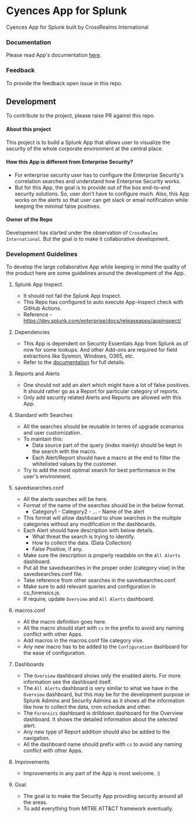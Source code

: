# Cyences App for Splunk
Cyences App for Splunk built by CrossRealms International

### Documentation
Please read App's documentation [here](cyences_app_for_splunk/ReadMe.md).

### Feedback
To provide the feedback open issue in this repo.


## Development
To contribute to the project, please raise PR against this repo.

#### About this project
This project is to build a Splunk App that allows user to visualize the security of the whole corporate environment at the central place. 

#### How this App is different from Enterprise Security?
- For enterprise security user has to configure the Enterprise Security's correlation searches and understand how Enterprise Security works. 
- But for this App, the goal is to provide out of the box end-to-end security solutions. So, user don't have to configure much. Also, this App works on the alerts so that user can get slack or email notification while keeping the minimal false positives.

#### Owner of the Repo
Development has started under the observation of `CrossRealms International`. But the goal is to make it collaborative development.

### Development Guidelines
To develop the large collaborative App while keeping in mind the quality of the product here are some guidelines around the development of the App.

1. Splunk App Inspect.
   - It should not fail the Splunk App Inspect.
   - This Repo has configured to auto execute App-Inspect check with GitHub Actions.
   - Reference - https://dev.splunk.com/enterprise/docs/releaseapps/appinspect/

2. Dependencies
   - This App is dependent on Security Essentials App from Splunk as of now for some lookups. And other Add-ons are required for field extractions like Sysmon, Windows, O365, etc.
   - Refer to the <a href="https://cyences.com/cyences-app-for-splunk/">documentation</a> for full details.

3. Reports and Alerts
   - One should not add an alert which might have a lot of false positives. It should rather go as a Report for particular category of reports.
   - Only add security related Alerts and Reports are allowed with this App.

4. Standard with Searches
   - All the searches should be reusable in terms of upgrade scenarios and user customization.
   - To maintain this:
     - Data source part of the query (index mainly) should be kept in the search with the macro.
     - Each Alert/Report should have a macro at the end to filter the whitelisted values by the customer.
   - Try to add the most optimal search for best performance in the user's environment.

5. savedsearches.conf
   - All the alerts searches will be here.
   - Format of the name of the searches should be in the below format.
     - Category1 - Category2 - ... - Name of the alert
   - This format will allow dashboard to show searches in the multiple categories without any modification in the dashboards.
   - Each Alert should have description with below details.
     - What threat the search is trying to identify.
     - How to collect the data. (Data Collection)
     - False Positive, if any.
   - Make sure the description is properly readable on the `All Alerts` dashboard.
   - Put all the savedsearches in the proper order (category vise) in the savedsearches.conf file.
   - Take reference from other searches in the savedsearches.conf.
   - Make sure to add relevant queries and configuration in cs_forensics.js.
   - If require, update `Overview` and `All Alerts` dashboard.

6. macros.conf
   - All the macro definition goes here.
   - All the macro should start with `cs` in the prefix to avoid any naming conflict with other Apps.
   - Add macros in the macros.conf file category vise.
   - Any new macro has to be added to the `Configuration` dashboard for the ease of configuration.

7. Dashboards
   - The `Overview` dashboard shows only the enabled alerts. For more information see the dashboard itself.
   - The `All Alerts` dashboard is very similar to what we have in the `Overview` dashboard, but this may be for the development purpose or Splunk Admins and Security Admins as it shows all the information like how to collect the data, cron schedule and other.
   - The `Forensics` dashboard is drilldown dashboard for the Overview dashboard. It shows the detailed information about the selected alert.
   - Any new type of Report addition should also be added to the navigation.
   - All the dashboard name should prefix with `cs` to avoid any naming conflict with other Apps.

8. Improvements
   - Improvements in any part of the App is most welcome. :)

9. Goal
   - The goal is to make the Security App providing security around all the areas.
   - To add everything from MITRE ATT&CT framework eventually.

